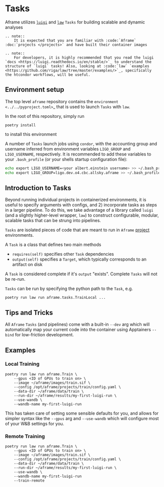 Tasks
=====
Aframe utilizes [`luigi`](https://github.com/spotify/luigi) and [`law`](https://github.com/riga/law) `Tasks` for building scalable and dynamic analyses

```{eval-rst}
.. note::
    It is expected that you are familiar with :code:`Aframe` :doc:`projects </projects>` and have built their container images
```

```{eval-rst}
.. note:: 
    For developers, it is highly recommended that you read the luigi `docs <https://luigi.readthedocs.io/en/stable/>`_ to understand the structure of `luigi` tasks! Also, looking at :code:`law` `examples <https://github.com/riga/law/tree/master/examples/>`_, specifically the htcondor workflows, will be useful.
```

## Environment setup
The top level `aframe` repository contains the `environment <../../pyproject.toml>`_ that is used to launch `Tasks` with `law`.

In the root of this repository, simply run 

```
poetry install
```

to install this environment


A number of `Tasks` launch jobs using `condor`, with the accounting group and username inferred from environment variables `LIGO_GROUP` and `LIGO_USERNAME`, respectively. It is recommended to add these variables to your `.bash_profile` (or your shells startup configuration file):

```bash
echo export LIGO_USERNAME=<your albert.einstein username> >> ~/.bash_profile
echo export LIGO_GROUP=ligo.dev.o4.cbc.allsky.aframe >> ~/.bash_profile
```
  

## Introduction to Tasks
Beyond running individual projects in containerized environments, it is useful to specify arguments with configs, and 2) incorporate tasks as steps in a larger pipeline. To do this, we take advantage of a library called `luigi` (and a slightly higher-level wrapper, `law`) to construct configurable, modular, scalable tasks that can be strung into pipelines. 


`Tasks` are isolated pieces of code that are meant to run in `Aframe` [project](./projects.md) environments. 

A `Task` is a class that defines two main methods 

- `requires(self)` specifies other `Task` dependencies
- `output(self)` specifies a `Target`, which typically corresponds to an artifact on disk

A `Task` is considered complete if it's `output` "exists". Complete `Tasks` will not be re-run.

`Tasks` can be run by specifying the python path to the `Task`, e.g.

```
poetry run law run aframe.tasks.TrainLocal ...
```

## Tips and Tricks
All `Aframe` `Tasks` (and pipelines) come with a built-in `--dev` arg which will automatically map your current code into the container using Apptainers `--bind` for low-friction development.


## Examples

### Local Training

```
poetry run law run aframe.Train \
    --gpus <ID of GPUs to train on> \
    --image ~/aframe/images/train.sif \
    --config /opt/aframe/projects/train/config.yaml \
    --data-dir ~/aframe/data/train \
    --run-dir ~/aframe/results/my-first-luigi-run \
    --use-wandb \
    --wandb-name my-first-luigi-run
```

This has taken care of setting some sensible defaults for you, and allows for simpler syntax like the `--gpus` arg and `--use-wandb` which will configure most of your W&B settings for you.

### Remote Training

```
poetry run law run aframe.Train \
    --gpus <ID of GPUs to train on> \
    --image ~/aframe/images/train.sif \
    --config /opt/aframe/projects/train/config.yaml \
    --data-dir ~/aframe/data/train \
    --run-dir ~/aframe/results/my-first-luigi-run \
    --use-wandb \
    --wandb-name my-first-luigi-run
    --train-remote
```
